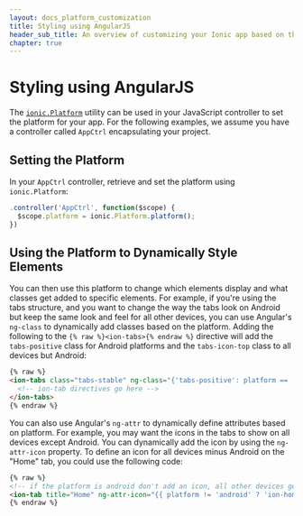 ```yaml
---
layout: docs_platform_customization
title: Styling using AngularJS
header_sub_title: An overview of customizing your Ionic app based on the platform
chapter: true
---
```


# Styling using AngularJS

The <code><a href="/docs/v1/api/utility/ionic.Platform/">ionic.Platform</a></code> utility can be used in your JavaScript controller to set the platform for your app. For the following examples, we assume you have a controller called `AppCtrl` encapsulating your project.

## Setting the Platform

In your `AppCtrl` controller, retrieve and set the platform using `ionic.Platform`:

```javascript
.controller('AppCtrl', function($scope) {
  $scope.platform = ionic.Platform.platform();
})
```

## Using the Platform to Dynamically Style Elements

You can then use this platform to change which elements display and what classes get added to specific elements. For example, if you're using the tabs structure, and you want to change the way the tabs look on Android but keep the same look and feel for all other devices, you can use Angular's `ng-class` to dynamically add classes based on the platform. Adding the following to the `{% raw %}<ion-tabs>{% endraw %}` directive will add the `tabs-positive` class for Android platforms and the `tabs-icon-top` class to all devices but Android:

```html
{% raw %}
<ion-tabs class="tabs-stable" ng-class="{'tabs-positive': platform == 'android', 'tabs-icon-top': platform != 'android'}">
  <!-- ion-tab directives go here -->
</ion-tabs>
{% endraw %}
```

You can also use Angular's `ng-attr` to dynamically define attributes based on platform. For example, you may want the icons in the tabs to show on all devices except Android. You can dynamically add the icon by using the `ng-attr-icon` property. To define an icon for all devices minus Android on the "Home" tab, you could use the following code:

```html
{% raw %}
<!-- if the platform is android don't add an icon, all other devices get an icon -->
<ion-tab title="Home" ng-attr-icon="{{ platform != 'android' ? 'ion-home' : undefined}}" href="#/tab/home">
{% endraw %}
```
